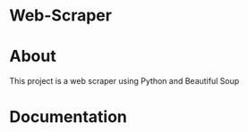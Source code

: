 # Web-Scraper

# About
This project is a web scraper using Python and Beautiful Soup  

# Documentation

